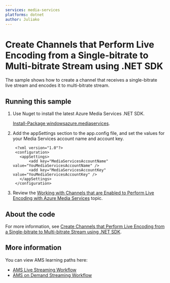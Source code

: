 ```yaml
---
services: media-services
platforms: dotnet
author: Juliako
---
```


# Create Channels that Perform Live Encoding from a Single-bitrate to Multi-bitrate Stream using .NET SDK

The sample shows how to create a channel that receives a single-bitrate live stream and encodes it to multi-bitrate stream.

## Running this sample

1. Use Nuget to install the latest Azure Media Services .NET SDK.
	
	[Install-Package windowsazure.mediaservices](https://www.nuget.org/packages/windowsazure.mediaservices).
2. Add the appSettings section to the app.config file, and set the values for your Media Services account name and account key.
		
		<?xml version="1.0"?>
		<configuration>
		  <appSettings>
		      <add key="MediaServicesAccountName" value="YouMediaServicesAccountName" />
		      <add key="MediaServicesAccountKey" value="YouMediaServicesAccountKey" />
		  </appSettings>
		</configuration>

3. Review the [Working with Channels that are Enabled to Perform Live Encoding with Azure Media Services](http://azure.microsoft.com/documentation/articles/media-services-manage-live-encoder-enabled-channels/) topic.


## About the code

For more information, see [Create Channels that Perform Live Encoding from a Single-bitrate to Multi-bitrate Stream using .NET SDK](https://azure.microsoft.com/en-us/documentation/articles/media-services-dotnet-creating-live-encoder-enabled-channel/).

## More information


You can view AMS learning paths here:

- [AMS Live Streaming Workflow](http://azure.microsoft.com/documentation/learning-paths/media-services-streaming-live/)
- [AMS on Demand Streaming Workflow](http://azure.microsoft.com/documentation/learning-paths/media-services-streaming-on-demand/)
